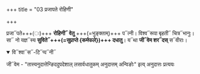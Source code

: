 +++
title = "03 प्रजापते रोहिणी"

+++

प्रजा᳓पते+++(ः)+++ **रोहिणी᳓ वेतु** +++(=भुङ्क्ताम्)+++ प᳓त्नी। विश्व᳓रूपा बृहती᳓ चित्र᳓भानुः।  
सा᳓ नो यज्ञ᳓स्य **सुविते᳓+++(=सुप्राप्ते {कर्मफले})+++ दधातु**। य᳓था **जी᳓वेम शर᳓दस्** स᳓वीराः।  

<details open><summary>वि᳓श्वा᳓स᳓-टि᳓प्प᳓नी᳓</summary>

जी᳓वेम - "तास्यनुदात्तेन्ङिददुपदेशाल् लसार्वधातुकम् अनुदात्तम् अन्विङोः" इत्य् अनुदात्तः प्रत्ययः
</details>

